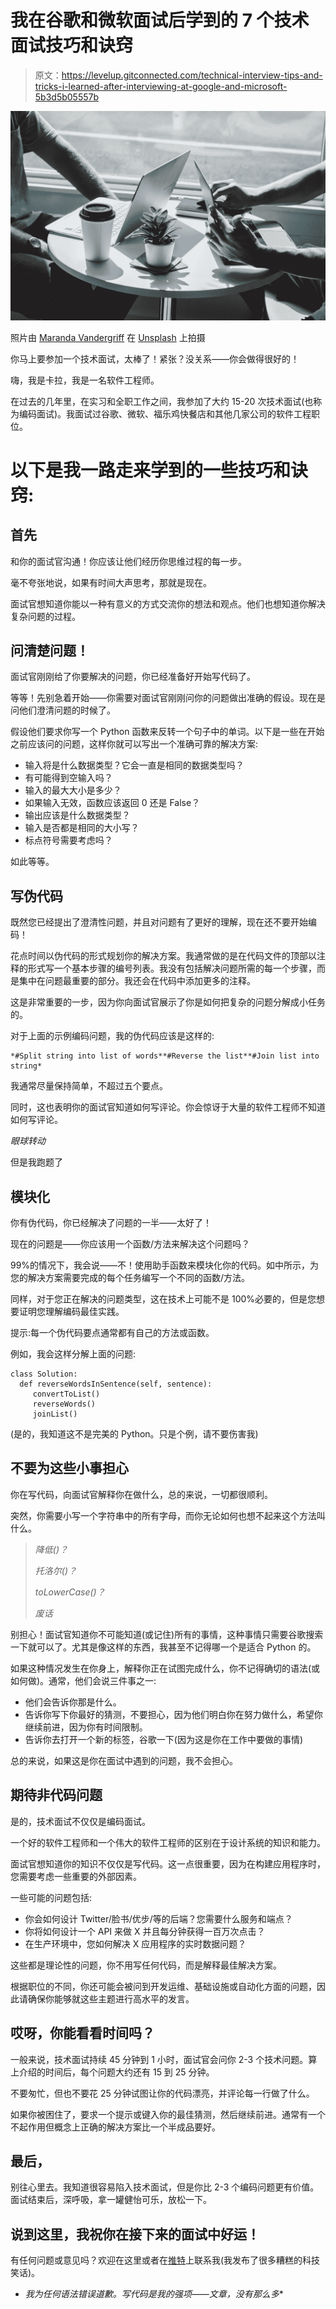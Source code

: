 # 我在谷歌和微软面试后学到的 7 个技术面试技巧和诀窍

> 原文：<https://levelup.gitconnected.com/technical-interview-tips-and-tricks-i-learned-after-interviewing-at-google-and-microsoft-5b3d5b05557b>

![](img/c3ef4aa9dded85dc76e486e454bbd4f6.png)

照片由 [Maranda Vandergriff](https://unsplash.com/@mkvandergriff?utm_source=medium&utm_medium=referral) 在 [Unsplash](https://unsplash.com?utm_source=medium&utm_medium=referral) 上拍摄

你马上要参加一个技术面试，太棒了！紧张？没关系——你会做得很好的！

嗨，我是卡拉，我是一名软件工程师。

在过去的几年里，在实习和全职工作之间，我参加了大约 15-20 次技术面试(也称为编码面试)。我面试过谷歌、微软、福乐鸡快餐店和其他几家公司的软件工程职位。

# 以下是我一路走来学到的一些技巧和诀窍:

## 首先

和你的面试官沟通！你应该让他们经历你思维过程的每一步。

毫不夸张地说，如果有时间大声思考，那就是现在。

面试官想知道你能以一种有意义的方式交流你的想法和观点。他们也想知道你解决复杂问题的过程。

## 问清楚问题！

面试官刚刚给了你要解决的问题，你已经准备好开始写代码了。

等等！先别急着开始——你需要对面试官刚刚问你的问题做出准确的假设。现在是问他们澄清问题的时候了。

假设他们要求你写一个 Python 函数来反转一个句子中的单词。以下是一些在开始之前应该问的问题，这样你就可以写出一个准确可靠的解决方案:

*   输入将是什么数据类型？它会一直是相同的数据类型吗？
*   有可能得到空输入吗？
*   输入的最大大小是多少？
*   如果输入无效，函数应该返回 0 还是 False？
*   输出应该是什么数据类型？
*   输入是否都是相同的大小写？
*   标点符号需要考虑吗？

如此等等。

## 写伪代码

既然您已经提出了澄清性问题，并且对问题有了更好的理解，现在还不要开始编码！

花点时间以伪代码的形式规划你的解决方案。我通常做的是在代码文件的顶部以注释的形式写一个基本步骤的编号列表。我没有包括解决问题所需的每一个步骤，而是集中在问题最重要的部分。我还会在代码中添加更多的注释。

这是非常重要的一步，因为你向面试官展示了你是如何把复杂的问题分解成小任务的。

对于上面的示例编码问题，我的伪代码应该是这样的:

```
*#Split string into list of words**#Reverse the list**#Join list into string*
```

我通常尽量保持简单，不超过五个要点。

同时，这也表明你的面试官知道如何写评论。你会惊讶于大量的软件工程师不知道如何写评论。

*眼球转动*

但是我跑题了

## 模块化

你有伪代码，你已经解决了问题的一半——太好了！

现在的问题是——你应该用一个函数/方法来解决这个问题吗？

99%的情况下，我会说——不！使用助手函数来模块化你的代码。如中所示，为您的解决方案需要完成的每个任务编写一个不同的函数/方法。

同样，对于您正在解决的问题类型，这在技术上可能不是 100%必要的，但是您想要证明您理解编码最佳实践。

提示:每一个伪代码要点通常都有自己的方法或函数。

例如，我会这样分解上面的问题:

```
class Solution:
  def reverseWordsInSentence(self, sentence):
     convertToList()
     reverseWords()
     joinList()
```

(是的，我知道这不是完美的 Python。只是个例，请不要伤害我)

## 不要为这些小事担心

你在写代码，向面试官解释你在做什么，总的来说，一切都很顺利。

突然，你需要小写一个字符串中的所有字母，而你无论如何也想不起来这个方法叫什么。

> *降低()？*
> 
> *托洛尔()？*
> 
> *toLowerCase()？*
> 
> *废话*

别担心！面试官知道你不可能知道(或记住)所有的事情，这种事情只需要谷歌搜索一下就可以了。尤其是像这样的东西，我甚至不记得哪一个是适合 Python 的。

如果这种情况发生在你身上，解释你正在试图完成什么，你不记得确切的语法(或如何做)。通常，他们会说三件事之一:

*   他们会告诉你那是什么。
*   告诉你写下你最好的猜测，不要担心，因为他们明白你在努力做什么，希望你继续前进，因为你有时间限制。
*   告诉你去打开一个新的标签，谷歌一下(因为这是你在工作中要做的事情)

总的来说，如果这是你在面试中遇到的问题，我不会担心。

## 期待非代码问题

是的，技术面试不仅仅是编码面试。

一个好的软件工程师和一个伟大的软件工程师的区别在于设计系统的知识和能力。

面试官想知道你的知识不仅仅是写代码。这一点很重要，因为在构建应用程序时，您需要考虑一些重要的外部因素。

一些可能的问题包括:

*   你会如何设计 Twitter/脸书/优步/等的后端？您需要什么服务和端点？
*   你将如何设计一个 API 来做 X 并且每分钟获得一百万次点击？
*   在生产环境中，您如何解决 X 应用程序的实时数据问题？

这些都是理论性的问题，你不用写任何代码，而是解释最佳解决方案。

根据职位的不同，你还可能会被问到开发运维、基础设施或自动化方面的问题，因此请确保你能够就这些主题进行高水平的发言。

## 哎呀，你能看看时间吗？

一般来说，技术面试持续 45 分钟到 1 小时，面试官会问你 2-3 个技术问题。算上介绍的时间后，每个问题大约还有 15 到 25 分钟。

不要匆忙，但也不要花 25 分钟试图让你的代码漂亮，并评论每一行做了什么。

如果你被困住了，要求一个提示或键入你的最佳猜测，然后继续前进。通常有一个不起作用但概念上正确的解决方案比一个半成品要好。

## 最后，

别往心里去。我知道很容易陷入技术面试，但是你比 2-3 个编码问题更有价值。面试结束后，深呼吸，拿一罐健怡可乐，放松一下。

## 说到这里，我祝你在接下来的面试中好运！

有任何问题或意见吗？欢迎在这里或者在[推特](https://twitter.com/CodesCarla)上联系我(我发布了很多糟糕的科技笑话)。

* *我为任何语法错误道歉。写代码是我的强项——文章，没有那么多**